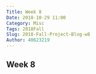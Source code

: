 ```yaml
---
Title: Week 8
Date: 2018-10-29 11:00
Category: Misc
Tags: 2018Fall
Slug: 2018-Fall-Project-Blog-w8
Author: 40623219
---
```


Week 8
----


